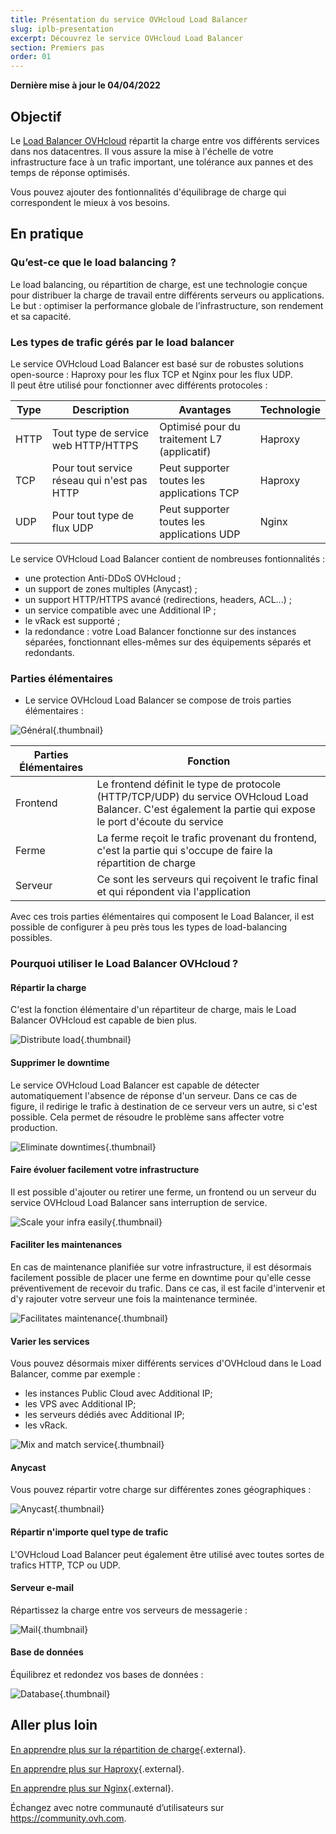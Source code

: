 ```yaml
---
title: Présentation du service OVHcloud Load Balancer
slug: iplb-presentation
excerpt: Découvrez le service OVHcloud Load Balancer
section: Premiers pas
order: 01
---
```


**Dernière mise à jour le 04/04/2022**

## Objectif

Le [Load Balancer OVHcloud](https://www.ovh.com/fr/solutions/load-balancer/) répartit la charge entre vos différents services dans nos datacentres. Il vous assure la mise à l'échelle de votre infrastructure face à un trafic important, une tolérance aux pannes et des temps de réponse optimisés.

Vous pouvez ajouter des fontionnalités d'équilibrage de charge qui correspondent le mieux à vos besoins.

## En pratique

### Qu’est-ce que le load balancing ? 

Le load balancing, ou répartition de charge, est une technologie conçue pour distribuer la charge de travail entre différents serveurs ou applications. Le but : optimiser la performance globale de l’infrastructure, son rendement et sa capacité.

### Les types de trafic gérés par le load balancer

Le service OVHcloud Load Balancer est basé sur de robustes solutions open-source : Haproxy pour les flux TCP et Nginx pour les flux UDP.<br>
Il peut être utilisé pour fonctionner avec différents protocoles :

|Type|Description|Avantages|Technologie|
|---|---|---|---|
|HTTP|Tout type de service web HTTP/HTTPS|Optimisé pour du traitement L7 (applicatif)|Haproxy|
|TCP|Pour tout service réseau qui n'est pas HTTP|Peut supporter toutes les applications TCP|Haproxy|
|UDP|Pour tout type de flux UDP|Peut supporter toutes les applications UDP|Nginx|

Le service OVHcloud Load Balancer contient de nombreuses fontionnalités :

- une protection Anti-DDoS OVHcloud ;
- un support de zones multiples (Anycast) ;
- un support HTTP/HTTPS avancé (redirections, headers, ACL...) ;
- un service compatible avec une Additional IP ;
- le vRack est supporté ;
- la redondance : votre Load Balancer fonctionne sur des instances séparées, fonctionnant elles-mêmes sur des équipements séparés et redondants.

### Parties élémentaires

- Le service OVHcloud Load Balancer se compose de trois parties élémentaires :

![Général](images/diag_gen.png){.thumbnail}

|Parties Élémentaires|Fonction|
|---|---|
|Frontend|Le frontend définit le type de protocole (HTTP/TCP/UDP) du service OVHcloud Load Balancer. C'est également la partie qui expose le port d'écoute du service|
|Ferme|La ferme reçoit le trafic provenant du frontend, c'est la partie qui s'occupe de faire la répartition de charge|
|Serveur|Ce sont les serveurs qui reçoivent le trafic final et qui répondent via l'application|

Avec ces trois parties élémentaires qui composent le Load Balancer, il est possible de configurer à peu près tous les types de load-balancing possibles.

### Pourquoi utiliser le Load Balancer OVHcloud ?

#### Répartir la charge

C'est la fonction élémentaire d'un répartiteur de charge, mais le Load Balancer OVHcloud est capable de bien plus.

![Distribute load](images/distribute_load.png){.thumbnail}

#### Supprimer le downtime

Le service OVHcloud Load Balancer est capable de détecter automatiquement l'absence de réponse d'un serveur. Dans ce cas de figure, il redirige le trafic à destination de ce serveur vers un autre, si c'est possible. Cela permet de résoudre le problème sans affecter votre production.

![Eliminate downtimes](images/eliminate_downtimes.png){.thumbnail}

#### Faire évoluer facilement votre infrastructure

Il est possible d'ajouter ou retirer une ferme, un frontend ou un serveur du service OVHcloud Load Balancer sans interruption de service.

![Scale your infra easily](images/facilitate_maintenance.png){.thumbnail}

#### Faciliter les maintenances

En cas de maintenance planifiée sur votre infrastructure, il est désormais facilement possible de placer une ferme en downtime pour qu'elle cesse préventivement de recevoir du trafic. Dans ce cas, il est facile d'intervenir et d'y rajouter votre serveur une fois la maintenance terminée.

![Facilitates maintenance](images/scale_easily.png){.thumbnail}

#### Varier les services

Vous pouvez désormais mixer différents services d'OVHcloud dans le Load Balancer, comme par exemple :

- les instances Public Cloud avec Additional IP;
- les VPS avec Additional IP;
- les serveurs dédiés avec Additional IP;
- les vRack.

![Mix and match service](images/mix_and_match.png){.thumbnail}

#### Anycast

Vous pouvez répartir votre charge sur différentes zones géographiques :

![Anycast](images/anycast.png){.thumbnail}

#### Répartir n'importe quel type de trafic

L'OVHcloud Load Balancer peut également être utilisé avec toutes sortes de trafics HTTP, TCP ou UDP.

#### Serveur e-mail

Répartissez la charge entre vos serveurs de messagerie :

![Mail](images/mail.png){.thumbnail}

#### Base de données

Équilibrez et redondez vos bases de données :

![Database](images/database.png){.thumbnail}

## Aller plus loin

[En apprendre plus sur la répartition de charge](https://fr.wikipedia.org/wiki/Repartition_de_charge){.external}.

[En apprendre plus sur Haproxy](http://www.haproxy.org/#desc){.external}.

[En apprendre plus sur Nginx](https://fr.wikipedia.org/wiki/Nginx){.external}.

Échangez avec notre communauté d’utilisateurs sur <https://community.ovh.com>.

